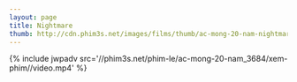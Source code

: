 ```yaml
---
layout: page
title: Nightmare
thumb: http://cdn.phim3s.net/images/films/thumb/ac-mong-20-nam-nightmare-2012.jpg
---
```

{% include jwpadv src='//phim3s.net/phim-le/ac-mong-20-nam_3684/xem-phim//video.mp4' %}